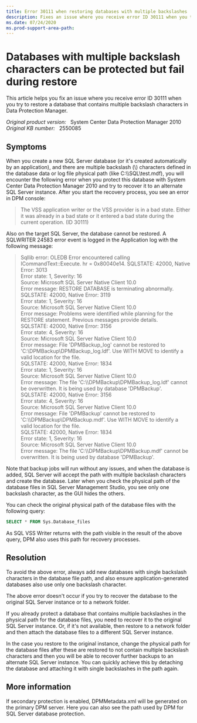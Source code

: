 ```yaml
---
title: Error 30111 when restoring databases with multiple backslashes
description: Fixes an issue where you receive error ID 30111 when you try to restore a database that contains multiple backslash characters in Data Protection Manager
ms.date: 07/24/2020
ms.prod-support-area-path: 
---
```

# Databases with multiple backslash characters can be protected but fail during restore

This article helps you fix an issue where you receive error ID 30111 when you try to restore a database that contains multiple backslash characters in Data Protection Manager.

_Original product version:_ &nbsp; System Center Data Protection Manager 2010  
_Original KB number:_ &nbsp; 2550085

## Symptoms

When you create a new SQL Server database (or it's created automatically by an application), and there are multiple backslash (\\) characters defined in the database data or log file physical path (like C:\\\SQL\test.mdf), you will encounter the following error when you protect this database with System Center Data Protection Manager 2010 and try to recover it to an alternate SQL Server instance. After you start the recovery process, you see an error in DPM console:

> The VSS application writer or the VSS provider is in a bad state. Either it was already in a bad state or it entered a bad state during the current operation. (ID 30111)

Also on the target SQL Server, the database cannot be restored. A SQLWRITER 24583 error event is logged in the Application log with the following message:

> Sqllib error: OLEDB Error encountered calling ICommandText::Execute. hr = 0x80040e14. SQLSTATE: 42000, Native Error: 3013  
> Error state: 1, Severity: 16  
> Source: Microsoft SQL Server Native Client 10.0  
> Error message: RESTORE DATABASE is terminating abnormally.  
> SQLSTATE: 42000, Native Error: 3119  
> Error state: 1, Severity: 16  
> Source: Microsoft SQL Server Native Client 10.0  
> Error message: Problems were identified while planning for the RESTORE statement. Previous messages provide details.  
> SQLSTATE: 42000, Native Error: 3156  
> Error state: 4, Severity: 16  
> Source: Microsoft SQL Server Native Client 10.0  
> Error message: File 'DPMBackup_log' cannot be restored to 'C:\\DPMBackup\DPMBackup_log.ldf'. Use WITH MOVE to identify a valid location for the file.  
> SQLSTATE: 42000, Native Error: 1834  
> Error state: 1, Severity: 16  
> Source: Microsoft SQL Server Native Client 10.0  
> Error message: The file 'C:\\\DPMBackup\DPMBackup_log.ldf' cannot be overwritten. It is being used by database 'DPMBackup'.  
> SQLSTATE: 42000, Native Error: 3156  
> Error state: 4, Severity: 16  
> Source: Microsoft SQL Server Native Client 10.0  
> Error message: File 'DPMBackup' cannot be restored to 'C:\\\DPMBackup\DPMBackup.mdf'. Use WITH MOVE to identify a valid location for the file.  
> SQLSTATE: 42000, Native Error: 1834  
> Error state: 1, Severity: 16  
> Source: Microsoft SQL Server Native Client 10.0  
> Error message: The file 'C:\\\DPMBackup\DPMBackup.mdf' cannot be overwritten. It is being used by database 'DPMBackup'.

Note that backup jobs will run without any issues, and when the database is added, SQL Server will accept the path with multiple backslash characters and create the database. Later when you check the physical path of the database files in SQL Server Management Studio, you see only one backslash character, as the GUI hides the others.

You can check the original physical path of the database files with the following query:

```sql
SELECT * FROM Sys.Database_files
```

As SQL VSS Writer returns with the path visible in the result of the above query, DPM also uses this path for recovery processes.

## Resolution

To avoid the above error, always add new databases with single backslash characters in the database file path, and also ensure application-generated databases also use only one backslash character.

The above error doesn't occur if you try to recover the database to the original SQL Server instance or to a network folder.

If you already protect a database that contains multiple backslashes in the physical path for the database files, you need to recover it to the original SQL Server instance. Or, if it's not available, then restore to a network folder and then attach the database files to a different SQL Server instance.

In the case you restore to the original instance, change the physical path for the database files after these are restored to not contain multiple backslash characters and then you will be able to recover further backups to an alternate SQL Server instance. You can quickly achieve this by detaching the database and attaching it with single backslashes in the path again.

## More information

If secondary protection is enabled, DPMMetadata.xml will be generated on the primary DPM server. Here you can also see the path used by DPM for SQL Server database protection.
